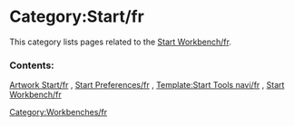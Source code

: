 # Category:Start/fr
This category lists pages related to the [Start Workbench/fr](Start_Workbench/fr.md).

### Contents:

[Artwork Start/fr](Artwork_Start/fr.md) , [Start Preferences/fr](Start_Preferences/fr.md) , [Template:Start Tools navi/fr](Template:Start_Tools_navi/fr.md) , [Start Workbench/fr](Start_Workbench/fr.md)

[Category:Workbenches/fr](Category:Workbenches/fr.md)
